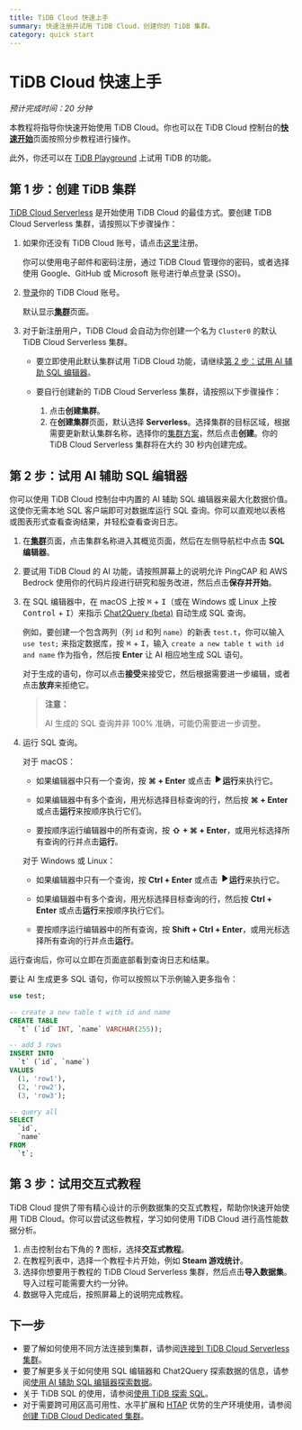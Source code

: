 ```yaml
---
title: TiDB Cloud 快速上手
summary: 快速注册并试用 TiDB Cloud，创建你的 TiDB 集群。
category: quick start
---
```


# TiDB Cloud 快速上手

*预计完成时间：20 分钟*

本教程将指导你快速开始使用 TiDB Cloud。你也可以在 TiDB Cloud 控制台的[**快速开始**](https://tidbcloud.com/getting-started)页面按照分步教程进行操作。

此外，你还可以在 [TiDB Playground](https://play.tidbcloud.com/?utm_source=docs&utm_medium=tidb_cloud_quick_start) 上试用 TiDB 的功能。

## 第 1 步：创建 TiDB 集群

[TiDB Cloud Serverless](/tidb-cloud/select-cluster-tier.md#tidb-cloud-serverless) 是开始使用 TiDB Cloud 的最佳方式。要创建 TiDB Cloud Serverless 集群，请按照以下步骤操作：

1. 如果你还没有 TiDB Cloud 账号，请点击[这里](https://tidbcloud.com/free-trial)注册。

    你可以使用电子邮件和密码注册，通过 TiDB Cloud 管理你的密码，或者选择使用 Google、GitHub 或 Microsoft 账号进行单点登录 (SSO)。

2. [登录](https://tidbcloud.com/)你的 TiDB Cloud 账号。

    默认显示[**集群**](https://tidbcloud.com/project/clusters)页面。

3. 对于新注册用户，TiDB Cloud 会自动为你创建一个名为 `Cluster0` 的默认 TiDB Cloud Serverless 集群。

    - 要立即使用此默认集群试用 TiDB Cloud 功能，请继续[第 2 步：试用 AI 辅助 SQL 编辑器](#第-2-步试用-ai-辅助-sql-编辑器)。
    - 要自行创建新的 TiDB Cloud Serverless 集群，请按照以下步骤操作：

        1. 点击**创建集群**。
        2. 在**创建集群**页面，默认选择 **Serverless**。选择集群的目标区域，根据需要更新默认集群名称，选择你的[集群方案](/tidb-cloud/select-cluster-tier.md#cluster-plans)，然后点击**创建**。你的 TiDB Cloud Serverless 集群将在大约 30 秒内创建完成。

## 第 2 步：试用 AI 辅助 SQL 编辑器

你可以使用 TiDB Cloud 控制台中内置的 AI 辅助 SQL 编辑器来最大化数据价值。这使你无需本地 SQL 客户端即可对数据库运行 SQL 查询。你可以直观地以表格或图表形式查看查询结果，并轻松查看查询日志。

1. 在[**集群**](https://tidbcloud.com/project/clusters)页面，点击集群名称进入其概览页面，然后在左侧导航栏中点击 **SQL 编辑器**。

2. 要试用 TiDB Cloud 的 AI 功能，请按照屏幕上的说明允许 PingCAP 和 AWS Bedrock 使用你的代码片段进行研究和服务改进，然后点击**保存并开始**。

3. 在 SQL 编辑器中，在 macOS 上按 <kbd>⌘</kbd> + <kbd>I</kbd>（或在 Windows 或 Linux 上按 <kbd>Control</kbd> + <kbd>I</kbd>）来指示 [Chat2Query (beta)](/tidb-cloud/tidb-cloud-glossary.md#chat2query) 自动生成 SQL 查询。

    例如，要创建一个包含两列（列 `id` 和列 `name`）的新表 `test.t`，你可以输入 `use test;` 来指定数据库，按 <kbd>⌘</kbd> + <kbd>I</kbd>，输入 `create a new table t with id and name` 作为指令，然后按 **Enter** 让 AI 相应地生成 SQL 语句。
    
    对于生成的语句，你可以点击**接受**来接受它，然后根据需要进一步编辑，或者点击**放弃**来拒绝它。

    > **注意：**
    >
    > AI 生成的 SQL 查询并非 100% 准确，可能仍需要进一步调整。

4. 运行 SQL 查询。

    <SimpleTab>
    <div label="macOS">

    对于 macOS：

    - 如果编辑器中只有一个查询，按 **⌘ + Enter** 或点击 <svg width="1rem" height="1rem" viewBox="0 0 24 24" fill="none" xmlns="http://www.w3.org/2000/svg"><path d="M6.70001 20.7756C6.01949 20.3926 6.00029 19.5259 6.00034 19.0422L6.00034 12.1205L6 5.33028C6 4.75247 6.00052 3.92317 6.38613 3.44138C6.83044 2.88625 7.62614 2.98501 7.95335 3.05489C8.05144 3.07584 8.14194 3.12086 8.22438 3.17798L19.2865 10.8426C19.2955 10.8489 19.304 10.8549 19.3126 10.8617C19.4069 10.9362 20 11.4314 20 12.1205C20 12.7913 19.438 13.2784 19.3212 13.3725C19.307 13.3839 19.2983 13.3902 19.2831 13.4002C18.8096 13.7133 8.57995 20.4771 8.10002 20.7756C7.60871 21.0812 7.22013 21.0683 6.70001 20.7756Z" fill="currentColor"></path></svg>**运行**来执行它。

    - 如果编辑器中有多个查询，用光标选择目标查询的行，然后按 **⌘ + Enter** 或点击**运行**来按顺序执行它们。

    - 要按顺序运行编辑器中的所有查询，按 **⇧ + ⌘ + Enter**，或用光标选择所有查询的行并点击**运行**。

    </div>

    <div label="Windows/Linux">

    对于 Windows 或 Linux：

    - 如果编辑器中只有一个查询，按 **Ctrl + Enter** 或点击 <svg width="1rem" height="1rem" viewBox="0 0 24 24" fill="none" xmlns="http://www.w3.org/2000/svg"><path d="M6.70001 20.7756C6.01949 20.3926 6.00029 19.5259 6.00034 19.0422L6.00034 12.1205L6 5.33028C6 4.75247 6.00052 3.92317 6.38613 3.44138C6.83044 2.88625 7.62614 2.98501 7.95335 3.05489C8.05144 3.07584 8.14194 3.12086 8.22438 3.17798L19.2865 10.8426C19.2955 10.8489 19.304 10.8549 19.3126 10.8617C19.4069 10.9362 20 11.4314 20 12.1205C20 12.7913 19.438 13.2784 19.3212 13.3725C19.307 13.3839 19.2983 13.3902 19.2831 13.4002C18.8096 13.7133 8.57995 20.4771 8.10002 20.7756C7.60871 21.0812 7.22013 21.0683 6.70001 20.7756Z" fill="currentColor"></path></svg>**运行**来执行它。

    - 如果编辑器中有多个查询，用光标选择目标查询的行，然后按 **Ctrl + Enter** 或点击**运行**来按顺序执行它们。

    - 要按顺序运行编辑器中的所有查询，按 **Shift + Ctrl + Enter**，或用光标选择所有查询的行并点击**运行**。

    </div>
    </SimpleTab>

运行查询后，你可以立即在页面底部看到查询日志和结果。

要让 AI 生成更多 SQL 语句，你可以按照以下示例输入更多指令：

```sql
use test;

-- create a new table t with id and name 
CREATE TABLE
  `t` (`id` INT, `name` VARCHAR(255));

-- add 3 rows 
INSERT INTO
  `t` (`id`, `name`)
VALUES
  (1, 'row1'),
  (2, 'row2'),
  (3, 'row3');

-- query all
SELECT
  `id`,
  `name`
FROM
  `t`;
```

## 第 3 步：试用交互式教程

TiDB Cloud 提供了带有精心设计的示例数据集的交互式教程，帮助你快速开始使用 TiDB Cloud。你可以尝试这些教程，学习如何使用 TiDB Cloud 进行高性能数据分析。

1. 点击控制台右下角的 **?** 图标，选择**交互式教程**。
2. 在教程列表中，选择一个教程卡片开始，例如 **Steam 游戏统计**。
3. 选择你想要用于教程的 TiDB Cloud Serverless 集群，然后点击**导入数据集**。导入过程可能需要大约一分钟。
4. 数据导入完成后，按照屏幕上的说明完成教程。

## 下一步

- 要了解如何使用不同方法连接到集群，请参阅[连接到 TiDB Cloud Serverless 集群](/tidb-cloud/connect-to-tidb-cluster-serverless.md)。
- 要了解更多关于如何使用 SQL 编辑器和 Chat2Query 探索数据的信息，请参阅[使用 AI 辅助 SQL 编辑器探索数据](/tidb-cloud/explore-data-with-chat2query.md)。
- 关于 TiDB SQL 的使用，请参阅[使用 TiDB 探索 SQL](/basic-sql-operations.md)。
- 对于需要跨可用区高可用性、水平扩展和 [HTAP](https://en.wikipedia.org/wiki/Hybrid_transactional/analytical_processing) 优势的生产环境使用，请参阅[创建 TiDB Cloud Dedicated 集群](/tidb-cloud/create-tidb-cluster.md)。
